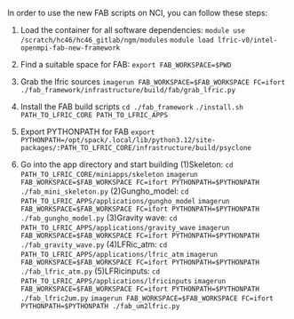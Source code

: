 In order to use the new FAB scripts on NCI, you can follow these steps:

1. Load the container for all software dependencies:
	`module use /scratch/hc46/hc46_gitlab/ngm/modules`
	`module load lfric-v0/intel-openmpi-fab-new-framework`
	
2. Find a suitable space for FAB:
    `export FAB_WORKSPACE=$PWD`

3. Grab the lfric sources
	`imagerun FAB_WORKSPACE=$FAB_WORKSPACE FC=ifort ./fab_framework/infrastructure/build/fab/grab_lfric.py`

4. Install the FAB build scripts
	`cd ./fab_framework`
	`./install.sh PATH_TO_LFRIC_CORE PATH_TO_LFRIC_APPS`

5. Export PYTHONPATH for FAB
	`export PYTHONPATH=/opt/spack/.local/lib/python3.12/site-packages/:PATH_TO_LFRIC_CORE/infrastructure/build/psyclone`

6. Go into the app directory and start building
	(1)Skeleton:
	`cd PATH_TO_LFRIC_CORE/miniapps/skeleton`
	`imagerun FAB_WORKSPACE=$FAB_WORKSPACE FC=ifort PYTHONPATH=$PYTHONPATH ./fab_mini_skeleton.py`
	(2)Gungho_model:
	`cd PATH_TO_LFRIC_APPS/applications/gungho_model`
	`imagerun FAB_WORKSPACE=$FAB_WORKSPACE FC=ifort PYTHONPATH=$PYTHONPATH ./fab_gungho_model.py`
	(3)Gravity wave:
	`cd PATH_TO_LFRIC_APPS/applications/gravity_wave`
	`imagerun FAB_WORKSPACE=$FAB_WORKSPACE FC=ifort PYTHONPATH=$PYTHONPATH ./fab_gravity_wave.py`
	(4)LFRic_atm:
	`cd PATH_TO_LFRIC_APPS/applications/lfric_atm`
	`imagerun FAB_WORKSPACE=$FAB_WORKSPACE FC=ifort PYTHONPATH=$PYTHONPATH ./fab_lfric_atm.py`
	(5)LFRicinputs:
	`cd PATH_TO_LFRIC_APPS/applications/lfricinputs`
	`imagerun FAB_WORKSPACE=$FAB_WORKSPACE FC=ifort PYTHONPATH=$PYTHONPATH ./fab_lfric2um.py`
	`imagerun FAB_WORKSPACE=$FAB_WORKSPACE FC=ifort PYTHONPATH=$PYTHONPATH ./fab_um2lfric.py`
